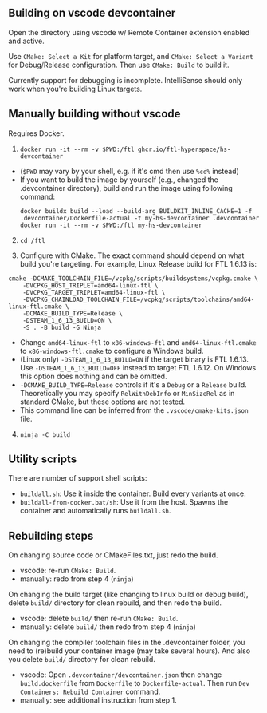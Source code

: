 ## Building on vscode devcontainer 

Open the directory using vscode w/ Remote Container extension enabled and active.

Use `CMake: Select a Kit` for platform target, and `CMake: Select a Variant` for Debug/Release configuration.
Then use `CMake: Build` to build it.

Currently support for debugging is incomplete. IntelliSense should only work when you're building Linux targets.

## Manually building without vscode

Requires Docker.

1. `docker run -it --rm -v $PWD:/ftl ghcr.io/ftl-hyperspace/hs-devcontainer`
  * (`$PWD` may vary by your shell, e.g. if it's cmd then use `%cd%` instead)
  * If you want to build the image by yourself (e.g., changed the .devcontainer directory),
    build and run the image using following command:
    ```
    docker buildx build --load --build-arg BUILDKIT_INLINE_CACHE=1 -f .devcontainer/Dockerfile-actual -t my-hs-devcontainer .devcontainer
    docker run -it --rm -v $PWD:/ftl my-hs-devcontainer
    ```

2. `cd /ftl`

3. Configure with CMake. The exact command should depend on what build you're targeting. For example, Linux Release build for FTL 1.6.13 is:
```
cmake -DCMAKE_TOOLCHAIN_FILE=/vcpkg/scripts/buildsystems/vcpkg.cmake \
    -DVCPKG_HOST_TRIPLET=amd64-linux-ftl \
    -DVCPKG_TARGET_TRIPLET=amd64-linux-ftl \
    -DVCPKG_CHAINLOAD_TOOLCHAIN_FILE=/vcpkg/scripts/toolchains/amd64-linux-ftl.cmake \
    -DCMAKE_BUILD_TYPE=Release \
    -DSTEAM_1_6_13_BUILD=ON \
    -S . -B build -G Ninja
```
  * Change `amd64-linux-ftl` to `x86-windows-ftl` and `amd64-linux-ftl.cmake` to `x86-windows-ftl.cmake` to configure a Windows build.
  * (Linux only) `-DSTEAM_1_6_13_BUILD=ON` if the target binary is FTL 1.6.13. Use `-DSTEAM_1_6_13_BUILD=OFF` instead to target FTL 1.6.12. On Windows this option does nothing and can be omitted.
  * `-DCMAKE_BUILD_TYPE=Release` controls if it's a `Debug` or a `Release` build. Theoretically you may specify `RelWithDebInfo` or `MinSizeRel` as in standard CMake, but these options are not tested.
  * This command line can be inferred from the `.vscode/cmake-kits.json` file.

4. `ninja -C build`

## Utility scripts

There are number of support shell scripts:
* `buildall.sh`: Use it inside the container. Build every variants at once.
* `buildall-from-docker.bat/sh`: Use it from the host. Spawns the container and automatically runs `buildall.sh`.

## Rebuilding steps

On changing source code or CMakeFiles.txt, just redo the build.
* vscode: re-run `CMake: Build`.
* manually: redo from step 4 (`ninja`)

On changing the build target (like changing to linux build or debug build), delete `build/` directory for clean rebuild, and then redo the build.
* vscode: delete `build/` then re-run `CMake: Build`.
* manually: delete `build/` then redo from step 4 (`ninja`)

On changing the compiler toolchain files in the .devcontainer folder, you need to (re)build your container image (may take several hours). And also you delete `build/` directory for clean rebuild.
* vscode: Open `.devcontainer/devcontainer.json` then change `build.dockerfile` from `Dockerfile` to `Dockerfile-actual`. Then run `Dev Containers: Rebuild Container` command.
* manually: see additional instruction from step 1.
